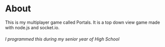 <h1>About</h1>

This is my multiplayer game called Portals.
It is a top down view game made with node.js and socket.io.
<h6>I programmed this during my senior year of High School</h6>
